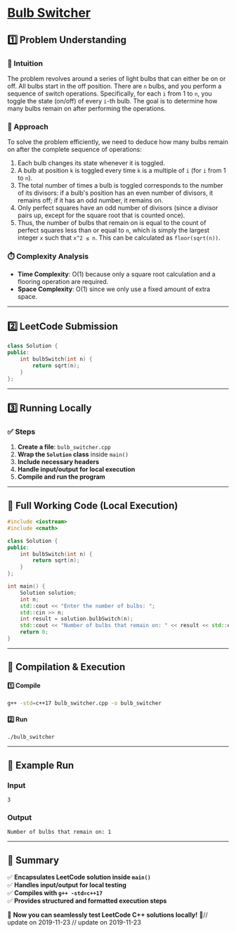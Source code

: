 # **[Bulb Switcher](https://leetcode.com/problems/bulb-switcher/description/)**  

## **1️⃣ Problem Understanding**  
### **📌 Intuition**  
The problem revolves around a series of light bulbs that can either be on or off. All bulbs start in the off position. There are `n` bulbs, and you perform a sequence of switch operations. Specifically, for each `i` from 1 to `n`, you toggle the state (on/off) of every `i`-th bulb. The goal is to determine how many bulbs remain on after performing the operations.

### **🚀 Approach**  
To solve the problem efficiently, we need to deduce how many bulbs remain on after the complete sequence of operations:
1. Each bulb changes its state whenever it is toggled.
2. A bulb at position `k` is toggled every time `k` is a multiple of `i` (for `i` from 1 to `n`).
3. The total number of times a bulb is toggled corresponds to the number of its divisors: if a bulb's position has an even number of divisors, it remains off; if it has an odd number, it remains on.
4. Only perfect squares have an odd number of divisors (since a divisor pairs up, except for the square root that is counted once).
5. Thus, the number of bulbs that remain on is equal to the count of perfect squares less than or equal to `n`, which is simply the largest integer `x` such that `x^2 ≤ n`. This can be calculated as `floor(sqrt(n))`.

### **⏱️ Complexity Analysis**  
- **Time Complexity**: O(1) because only a square root calculation and a flooring operation are required.
- **Space Complexity**: O(1) since we only use a fixed amount of extra space.

---  

## **2️⃣ LeetCode Submission**  
```cpp
class Solution {
public:
    int bulbSwitch(int n) {
        return sqrt(n);
    }
};
```  

---  

## **3️⃣ Running Locally**  
### **✅ Steps**  
1. **Create a file**: `bulb_switcher.cpp`  
2. **Wrap the `Solution` class** inside `main()`  
3. **Include necessary headers**  
4. **Handle input/output for local execution**  
5. **Compile and run the program**  

---  

## **📝 Full Working Code (Local Execution)**  
```cpp
#include <iostream>
#include <cmath>

class Solution {
public:
    int bulbSwitch(int n) {
        return sqrt(n);
    }
};

int main() {
    Solution solution;
    int n;
    std::cout << "Enter the number of bulbs: ";
    std::cin >> n;
    int result = solution.bulbSwitch(n);
    std::cout << "Number of bulbs that remain on: " << result << std::endl;
    return 0;
}
```  

---  

## **🔧 Compilation & Execution**  
#### **1️⃣ Compile**  
```bash
g++ -std=c++17 bulb_switcher.cpp -o bulb_switcher
```  

#### **2️⃣ Run**  
```bash
./bulb_switcher
```  

---  

## **🎯 Example Run**  
### **Input**  
```
3
```  
### **Output**  
```
Number of bulbs that remain on: 1
```  

---  

## **📌 Summary**  
✅ **Encapsulates LeetCode solution inside `main()`**  
✅ **Handles input/output for local testing**  
✅ **Compiles with `g++ -std=c++17`**  
✅ **Provides structured and formatted execution steps**  

🚀 **Now you can seamlessly test LeetCode C++ solutions locally!** 🚀// update on 2019-11-23
// update on 2019-11-23
